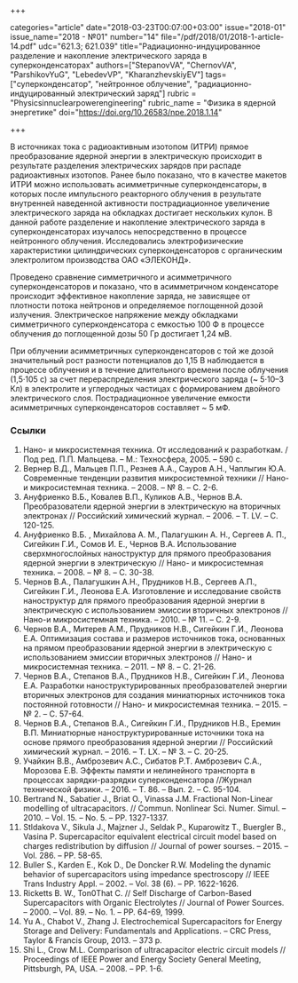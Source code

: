 +++

categories="article"
date="2018-03-23T00:07:00+03:00"
issue="2018-01"
issue_name="2018 - №01"
number="14"
file="/pdf/2018/01/2018-1-article-14.pdf"
udc="621.3; 621.039"
title="Радиационно-индуцированное разделение и накопление электрического заряда в суперконденсаторах"
authors=["StepanovVA", "ChernovVA", "ParshikovYuG", "LebedevVP", "KharanzhevskiyEV"]
tags=["суперконденсатор", "нейтронное облучение", "радиационно-индуцированный электрический заряд"]
rubric = "Physicsinnuclearpowerengineering"
rubric_name = "Физика в ядерной энергетике"
doi="https://doi.org/10.26583/npe.2018.1.14"

+++

В источниках тока с радиоактивным изотопом (ИТРИ) прямое преобразование ядерной энергии в электрическую происходит в результате разделения электрических зарядов при распаде радиоактивных изотопов. Ранее было показано, что в качестве макетов ИТРИ можно использовать асимметричные суперконденсаторы, в которых после импульсного реакторного облучения в результате внутренней наведенной активности пострадиационное увеличение электрического заряда на обкладках достигает нескольких кулон. В данной работе разделение и накопление электрического заряда в суперконденсаторах изучалось непосредственно в процессе нейтронного облучения. Исследовались электрофизические характеристики цилиндрических суперконденсаторов с органическим электролитом производства ОАО «ЭЛЕКОНД».

Проведено сравнение симметричного и асимметричного суперконденсаторов и показано, что в асимметричном конденсаторе происходит эффективное накопление заряда, не зависящее от плотности потока нейтронов и определяемое поглощенной дозой излучения. Электрическое напряжение между обкладками симметричного суперконденсатора с емкостью 100 Ф в процессе облучения до поглощенной дозы 50 Гр достигает 1,24 мВ.

При облучении асимметричных суперконденсаторов с той же дозой значительный рост разности потенциалов до 1,15 В наблюдается в процессе облучения и в течение длительного времени после облучения (1,5·105 с) за счет перераспределения электрического заряда (~ 5·10–3 Кл) в электролите и углеродных частицах с формированием двойного электрического слоя. Пострадиационное увеличение емкости асимметричных суперконденсаторов составляет ~ 5 мФ.

### Ссылки

1. Нано- и микросистемная техника. От исследований к разработкам. / Под ред. П.П. Мальцева. – М.: Техносфера, 2005. – 590 с.
2. Вернер В.Д., Мальцев П.П., Резнев А.А., Сауров А.Н., Чаплыгин Ю.А. Современные тенденции развития микросистемной техники // Нано- и микросистемная техника. – 2008. – № 8. – С. 2-6.
3. Ануфриенко В.Б., Ковалев В.П., Куликов А.В., Чернов В.А. Преобразователи ядерной энергии в электрическую на вторичных электронах // Российский химический журнал. – 2006. – Т. LV. – С. 120-125.
4. Ануфриенко В.Б. , Михайлова А. М., Палагушкин А. Н., Сергеев А. П., Сигейкин Г.И., Сомов И. Е., Чернов В.А. Использование сверхмногослойных наноструктур для прямого преобразования ядерной энергии в электрическую // Нано- и микросистемная техника. – 2008. – № 8. – С. 30-38.
5. Чернов В.А., Палагушкин А.Н., Прудников Н.В., Сергеев А.П., Сигейкин Г.И., Леонова Е.А. Изготовление и исследование свойств наноструктур для прямого преобразования ядерной энергии в электрическую с использованием эмиссии вторичных электронов // Нано-и микросистемная техника. – 2010. – № 11. – С. 2-9.
6. Чернов В.А., Митерев А.М., Прудников Н.В., Сигейкин Г.И., Леонова Е.А. Оптимизация состава и размеров источников тока, основанных на прямом преобразовании ядерной энергии в электрическую с использованием эмиссии вторичных электронов // Нано- и микросистемная техника. – 2011. – № 8. – С. 21-26.
7. Чернов В.А., Степанов В.А., Прудников Н.В., Сигейкин Г.И., Леонова Е.А. Разработки наноструктурированных преобразователей энергии вторичных электронов для создания миниатюрных источников тока постоянной готовности // Нано- и микросистемная техника. – 2015. – № 2. – С. 57-64.
8. Чернов В.А., Степанов В.А., Сигейкин Г.И., Прудников Н.В., Еремин В.П. Миниатюрные наноструктурированные источники тока на основе прямого преобразования ядерной энергии // Российский химический журнал. – 2016. – Т. LX. – № 3. – С. 20-25.
9. Учайкин В.В., Амброзевич А.С., Сибатов Р.Т. Амброзевич С.А., Морозова Е.В. Эффекты памяти и нелинейного транспорта в процессах зарядки-разрядки суперконденсатора //Журнал технической физики. – 2016. – Т. 86. – Вып. 2. – С. 95-104.
10. Bertrand N., Sabatier J., Briat O., Vinassa J.M. Fractional Non-Linear modelling of ultracapacitors. // Commun. Nonlinear Sci. Numer. Simul. – 2010. – Vol. 15. – No. 5. – PP. 1327-1337.
11. Stldakova V., Sikula J., Majzner J., Seldak P., Kuparowitz T., Buergler B., Vasina P. Supercapacitor equivalent electrical circuit model based on charges redistribution by diffusion // Journal of power sourses. – 2015. – Vol. 286. – PP. 58-65.
12. Buller S., Karden E., Kok D., De Doncker R.W. Modeling the dynamic behavior of supercapacitors using impedance spectroscopy // IEEE Trans Industry Appl. – 2002. – Vol. 38 (6). – PP. 1622-1626.
13. Ricketts B. W., Ton0That C. // Self Discharge of Carbon-Based Supercapacitors with Organic Electrolytes // Journal of Power Sources. – 2000. – Vol. 89. – No. 1. – PP. 64-69, 1999.
14. Yu A., Chabot V., Zhang J. Electrochemical Supercapacitors for Energy Storage and Delivery: Fundamentals and Applications. – CRC Press, Taylor & Francis Group, 2013. – 373 p.
15. Shi L., Crow M.L. Comparison of ultracapacitor electric circuit models // Proceedings of IEEE Power and Energy Society General Meeting, Pittsburgh, PA, USA. – 2008. – PP. 1-6.